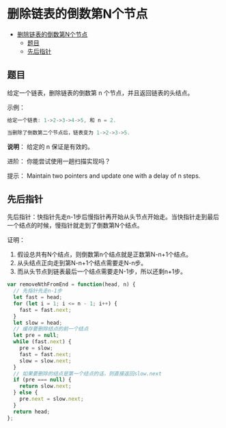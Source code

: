 删除链表的倒数第N个节点
===
<!-- TOC -->

- [删除链表的倒数第N个节点](#删除链表的倒数第N个节点)
  - [题目](#题目)
  - [先后指针](#先后指针)

<!-- /TOC -->

## 题目
给定一个链表，删除链表的倒数第 n 个节点，并且返回链表的头结点。

示例：
```js
给定一个链表: 1->2->3->4->5, 和 n = 2.

当删除了倒数第二个节点后，链表变为 1->2->3->5.
```

**说明**： 给定的 n 保证是有效的。

进阶： 你能尝试使用一趟扫描实现吗？

提示： Maintain two pointers and update one with a delay of n steps.

## 先后指针
先后指针：快指针先走n-1步后慢指针再开始从头节点开始走。当快指针走到最后一个结点的时候，慢指针就走到了倒数第N个结点。 

证明：
1. 假设总共有N个结点，则倒数第n个结点就是正数第N-n+1个结点。
2. 从头结点正向走到第N-n+1个结点需要走N-n步。
3. 而从头节点到链表最后一个结点需要走N-1步，所以还剩n+1步。

```js
var removeNthFromEnd = function(head, n) {
  // 先指针先走n-1步
  let fast = head;
  for (let i = 1; i <= n - 1; i++) {
    fast = fast.next;
  }
  let slow = head;
  // 缓存要删除结点的前一个结点
  let pre = null;
  while (fast.next) {
    pre = slow;
    fast = fast.next;
    slow = slow.next;
  }
  // 如果要删除的结点是第一个结点的话，则直接返回slow.next
  if (pre === null) {
    return slow.next;
  } else {
    pre.next = slow.next;
  }
  return head;
};
```